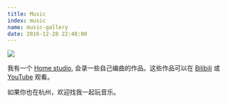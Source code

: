 ```yaml
---
title: Music
index: music
name: music-gallery
date: 2016-12-28 22:48:00
---
```


![](//gbstatic.djyde.com/assets/B77C7FF9-34E4-4CA7-BEAB-62ED1480AB20.JPG?x-oss-process=style/80)

我有一个 [Home studio](https://www.wikiwand.com/en/Home_recording), 会录一些自己编曲的作品。这些作品可以在 [Bilibili](https://space.bilibili.com/20931693) 或 [YouTube](https://www.youtube.com/channel/UCFQUVJ0_ZGzvuX6GHl_cqsQ) 观看。

如果你也在杭州，欢迎找我一起玩音乐。
